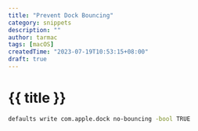 ```yaml
---
title: "Prevent Dock Bouncing"
category: snippets
description: ""
author: tarmac
tags: [macOS]
createdTime: "2023-07-19T10:53:15+08:00"
draft: true
---
```


# {{ title }}

```bash
defaults write com.apple.dock no-bouncing -bool TRUE
```
